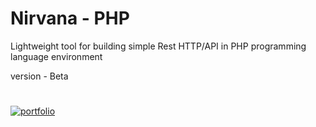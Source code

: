 # Nirvana - PHP
Lightweight tool for building simple Rest HTTP/API in PHP programming language environment

version - Beta

#
[![portfolio](https://ik.imagekit.io/anwarachilles/devneet-powered.svg?updatedAt=1704715329026)]('#')